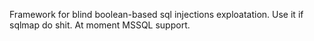 Framework for blind boolean-based sql injections exploatation. Use it if sqlmap do shit. At moment MSSQL support.
